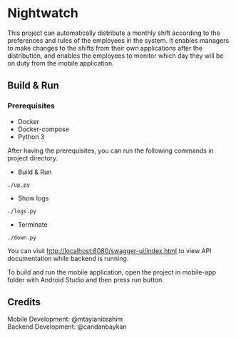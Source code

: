 # Nightwatch

This project can automatically distribute a monthly shift according to the preferences and rules of the employees in the system. It enables managers to make changes to the shifts from their own applications after the distribution, and enables the employees to monitor which day they will be on duty from the mobile application.

## Build & Run

### Prerequisites
* Docker
* Docker-compose
* Python 3

After having the prerequisites, you can run the following commands in project directory.

- Build & Run
```shell
./up.py
``` 

- Show logs
```shell
./logs.py
``` 

- Terminate
```shell
./down.py
```

You can visit <http://localhost:8080/swagger-ui/index.html> to view API documentation while backend is running.

To build and run the mobile application, open the project in mobile-app folder with Android Studio and then press run button.

## Credits
Mobile Development: @mtaylanibrahim  
Backend Development: @candanbaykan
